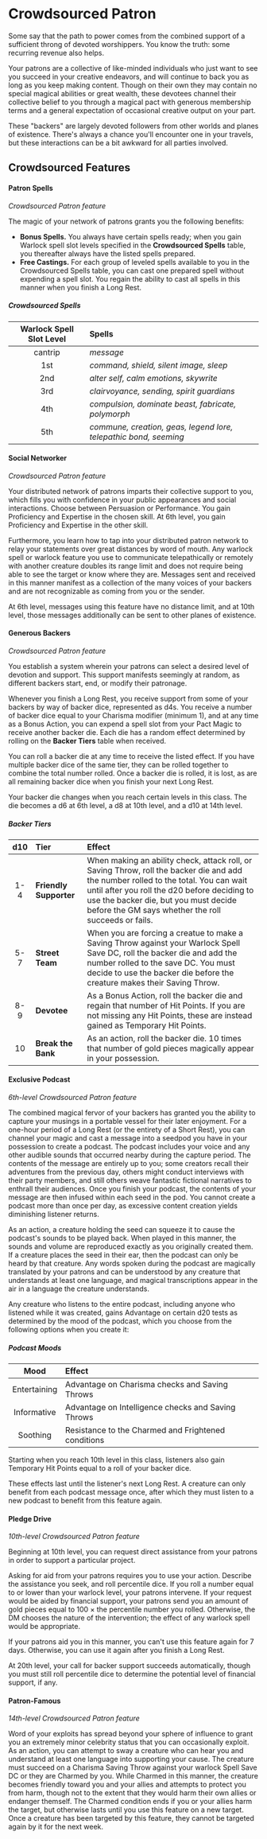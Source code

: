 # Crowdsourced Patron

Some say that the path to power comes from the combined support of a sufficient throng of devoted worshippers. You know the truth: some recurring revenue also helps.

Your patrons are a collective of like-minded individuals who just want to see you succeed in your creative endeavors, and will continue to back you as long as you keep making content. Though on their own they may contain no special magical abilities or great wealth, these devotees channel their collective belief to you through a magical pact with generous membership terms and a general expectation of occasional creative output on your part.

These "backers" are largely devoted followers from other worlds and planes of existence. There's always a chance you'll encounter one in your travels, but these interactions can be a bit awkward for all parties involved.

## Crowdsourced Features

#### Patron Spells

_Crowdsourced Patron feature_

The magic of your network of patrons grants you the following benefits:

- **Bonus Spells.** You always have certain spells ready; when you gain Warlock spell slot levels specified in the **Crowdsourced Spells** table, you thereafter always have the listed spells prepared.
- **Free Castings.** For each group of leveled spells available to you in the Crowdsourced Spells table, you can cast one prepared spell without expending a spell slot. You regain the ability to cast all spells in this manner when you finish a Long Rest.

##### Crowdsourced Spells

| Warlock Spell Slot Level | Spells |
|:-----------:|:-------|
| cantrip     | _message_ |
| 1st         | _command, shield, silent image, sleep_ |
| 2nd         | _alter self, calm emotions, skywrite_ |
| 3rd         | _clairvoyance, sending, spirit guardians_ |
| 4th         | _compulsion, dominate beast, fabricate, polymorph_ |
| 5th         | _commune, creation, geas, legend lore, telepathic bond, seeming_ |

#### Social Networker

_Crowdsourced Patron feature_

Your distributed network of patrons imparts their collective support to you, which fills you with confidence in your public appearances and social interactions. Choose between Persuasion or Performance. You gain Proficiency and Expertise in the chosen skill. At 6th level, you gain Proficiency and Expertise in the other skill.

Furthermore, you learn how to tap into your distributed patron network to relay your statements over great distances by word of mouth. Any warlock spell or warlock feature you use to communicate telepathically or remotely with another creature doubles its range limit and does not require being able to see the target or know where they are. Messages sent and received in this manner manifest as a collection of the many voices of your backers and are not recognizable as coming from you or the sender.

At 6th level, messages using this feature have no distance limit, and at 10th level, those messages additionally can be sent to other planes of existence.

#### Generous Backers

_Crowdsourced Patron feature_

You establish a system wherein your patrons can select a desired level of devotion and support. This support manifests seemingly at random, as different backers start, end, or modify their patronage.

Whenever you finish a Long Rest, you receive support from some of your backers by way of backer dice, represented as d4s. You receive a number of backer dice equal to your Charisma modifier (minimum 1), and at any time as a Bonus Action, you can expend a spell slot from your Pact Magic to receive another backer die. Each die has a random effect determined by rolling on the **Backer Tiers** table when received.

You can roll a backer die at any time to receive the listed effect. If you have multiple backer dice of the same tier, they can be rolled together to combine the total number rolled. Once a backer die is rolled, it is lost, as are all remaining backer dice when you finish your next Long Rest.

Your backer die changes when you reach certain levels in this class. The die becomes a d6 at 6th level, a d8 at 10th level, and a d10 at 14th level.

##### Backer Tiers

| d10 | Tier | Effect |
|:---:|:-----|:-------|
| 1-4 | **Friendly Supporter** | When making an ability check, attack roll, or Saving Throw, roll the backer die and add the number rolled to the total. You can wait until after you roll the d20 before deciding to use the backer die, but you must decide before the GM says whether the roll succeeds or fails. |
| 5-7 | **Street Team** | When you are forcing a creatue to make a Saving Throw against your Warlock Spell Save DC, roll the backer die and add the number rolled to the save DC. You must decide to use the backer die before the creature makes their Saving Throw. |
| 8-9 | **Devotee** | As a Bonus Action, roll the backer die and regain that number of Hit Points. If you are not missing any Hit Points, these are instead gained as Temporary Hit Points. |
| 10  | **Break the Bank** | As an action, roll the backer die. 10 times that number of gold pieces magically appear in your possession. |

#### Exclusive Podcast

_6th-level Crowdsourced Patron feature_

The combined magical fervor of your backers has granted you the ability to capture your musings in a portable vessel for their later enjoyment. For a one-hour period of a Long Rest (or the entirety of a Short Rest), you can channel your magic and cast a message into a seedpod you have in your possession to create a podcast. The podcast includes your voice and any other audible sounds that occurred nearby during the capture period. The contents of the message are entirely up to you; some creators recall their adventures from the previous day, others might conduct interviews with their party members, and still others weave fantastic fictional narratives to enthrall their audiences. Once you finish your podcast, the contents of your message are then infused within each seed in the pod. You cannot create a podcast more than once per day, as excessive content creation yields diminishing listener returns.

As an action, a creature holding the seed can squeeze it to cause the podcast's sounds to be played back. When played in this manner, the sounds and volume are reproduced exactly as you originally created them. If a creature places the seed in their ear, then the podcast can only be heard by that creature. Any words spoken during the podcast are magically translated by your patrons and can be understood by any creature that understands at least one language, and magical transcriptions appear in the air in a language the creature understands.

Any creature who listens to the entire podcast, including anyone who listened while it was created, gains Advantage on certain d20 tests as determined by the mood of the podcast, which you choose from the following options when you create it:

##### Podcast Moods

| Mood | Effect |
|:-:|:-|
| Entertaining | Advantage on Charisma checks and Saving Throws |
| Informative | Advantage on Intelligence checks and Saving Throws |
| Soothing | Resistance to the Charmed and Frightened conditions |

Starting when you reach 10th level in this class, listeners also gain Temporary Hit Points equal to a roll of your backer dice.

These effects last until the listener's next Long Rest. A creature can only benefit from each podcast message once, after which they must listen to a new podcast to benefit from this feature again.

#### Pledge Drive

_10th-level Crowdsourced Patron feature_

Beginning at 10th level, you can request direct assistance from your patrons in order to support a particular project.

Asking for aid from your patrons requires you to use your action. Describe the assistance you seek, and roll percentile dice. If you roll a number equal to or lower than your warlock level, your patrons intervene. If your request would be aided by financial support, your patrons send you an amount of gold pieces equal to 100 × the percentile number you rolled. Otherwise, the DM chooses the nature of the intervention; the effect of any warlock spell would be appropriate.

If your patrons aid you in this manner, you can't use this feature again for 7 days. Otherwise, you can use it again after you finish a Long Rest.

At 20th level, your call for backer support succeeds automatically, though you must still roll percentile dice to determine the potential level of financial support, if any.

#### Patron-Famous

_14th-level Crowdsourced Patron feature_

Word of your exploits has spread beyond your sphere of influence to grant you an extremely minor celebrity status that you can occasionally exploit. As an action, you can attempt to sway a creature who can hear you and understand at least one language into supporting your cause. The creature must succeed on a Charisma Saving Throw against your warlock Spell Save DC or they are Charmed by you. While Charmed in this manner, the creature becomes friendly toward you and your allies and attempts to protect you from harm, though not to the extent that they would harm their own allies or endanger themself. The Charmed condition ends if you or your allies harm the target, but otherwise lasts until you use this feature on a new target. Once a creature has been targeted by this feature, they cannot be targeted again by it for the next week.

